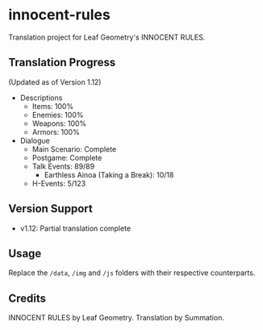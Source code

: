 # innocent-rules
Translation project for Leaf Geometry's INNOCENT RULES.

## Translation Progress
(Updated as of Version 1.12)
- Descriptions
    - Items: 100%
    - Enemies: 100%
    - Weapons: 100%
    - Armors: 100%
- Dialogue
    - Main Scenario: Complete
    - Postgame: Complete
    - Talk Events: 89/89
        - Earthless Ainoa (Taking a Break): 10/18
    - H-Events: 5/123

## Version Support
- v1.12: Partial translation complete

## Usage
Replace the `/data`, `/img` and `/js` folders with their respective counterparts.

## Credits
INNOCENT RULES by Leaf Geometry.
Translation by Summation.
